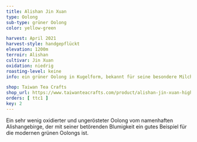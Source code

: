 ```yaml
---
title: Alishan Jin Xuan
type: Oolong
sub-type: grüner Oolong
color: yellow-green

harvest: April 2021
harvest-style: handgepflückt
elevation: 1200m
terroir: Alishan
cultivar: Jin Xuan
oxidation: niedrig
roasting-level: keine
info: ein grüner Oolong in Kugelform, bekannt für seine besondere Milchigkeit.

shop: Taiwan Tea Crafts
shop_url: https://www.taiwanteacrafts.com/product/alishan-jin-xuan-high-mountain-oolong-tea
orders: [ ttc1 ]
key: 2
---
```

Ein sehr wenig oxidierter und ungerösteter Oolong vom namenhaften Alishangebirge, der mit seiner betörenden Blumigkeit ein gutes Beispiel für die modernen grünen Oolongs ist.